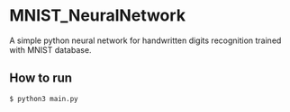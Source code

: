 # MNIST_NeuralNetwork

A simple python neural network for handwritten digits recognition trained with MNIST database.

## How to run

`$ python3 main.py`
